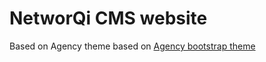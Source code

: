 NetworQi CMS website
====================

Based on Agency theme based on [Agency bootstrap theme ](http://startbootstrap.com/templates/agency/)
